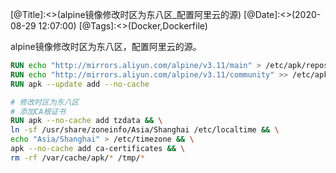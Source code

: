 [@Title]:<>(alpine镜像修改时区为东八区_配置阿里云的源)
[@Date]:<>(2020-08-29 12:07:00)
[@Tags]:<>(Docker,Dockerfile)



alpine镜像修改时区为东八区，配置阿里云的源。

```dockerfile
RUN echo "http://mirrors.aliyun.com/alpine/v3.11/main" > /etc/apk/repositories
RUN echo "http://mirrors.aliyun.com/alpine/v3.11/community" >> /etc/apk/repositories
RUN apk --update add --no-cache

# 修改时区为东八区
# 添加CA根证书
RUN apk --no-cache add tzdata && \
ln -sf /usr/share/zoneinfo/Asia/Shanghai /etc/localtime && \
echo "Asia/Shanghai" > /etc/timezone && \
apk --no-cache add ca-certificates && \
rm -rf /var/cache/apk/* /tmp/*
```

